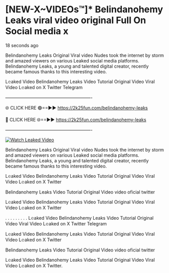 # [NEW-X~VIDEOs™]* Belindanohemy Leaks viral video original Full On Social media x

18 seconds ago

Belindanohemy Leaks Original Viral video Nudes took the internet by storm and amazed viewers on various Leaked social media platforms. Belindanohemy Leaks, a young and talented digital creator, recently became famous thanks to this interesting video.

L𝚎aked Video Belindanohemy Leaks Video Tutorial Original Video Viral Video L𝚎aked on X Twitter Telegram

———————————————————-

🌐 CLICK HERE 🟢==►► https://2k25fun.com/belindanohemy-leaks

🔴 CLICK HERE 🌐==►► https://2k25fun.com/belindanohemy-leaks

———————————————————-

[![Watch Leaked Video](https://miro.medium.com/v2/resize:fit:828/format:webp/1*cilzJN44JGOrTw9NJCrNHA.gif "Watch Leaked Video")](https://2k25fun.com/belindanohemy-leaks)

Belindanohemy Leaks Original Viral video Nudes took the internet by storm and amazed viewers on various Leaked social media platforms. Belindanohemy Leaks, a young and talented digital creator, recently became famous thanks to this interesting video.

L𝚎aked Video Belindanohemy Leaks Video Tutorial Original Video Viral Video L𝚎aked on X Twitter

Belindanohemy Leaks Video Tutorial Original Video video oficial twitter

L𝚎aked Video Belindanohemy Leaks Video Tutorial Original Video Viral Video L𝚎aked on X Twitter

. . . . . . . . . L𝚎aked Video Belindanohemy Leaks Video Tutorial Original Video Viral Video L𝚎aked on X Twitter Telegram

L𝚎aked Video Belindanohemy Leaks Video Tutorial Original Video Viral Video L𝚎aked on X Twitter

Belindanohemy Leaks Video Tutorial Original Video video oficial twitter

L𝚎aked Video Belindanohemy Leaks Video Tutorial Original Video Viral Video L𝚎aked on X Twitter.